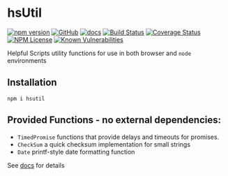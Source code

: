 hsUtil 
========
[![npm version](https://badge.fury.io/js/hsutil.svg)](https://badge.fury.io/js/hsutil)
[![GitHub](https://img.shields.io/badge/GitHub-hsUtil-blue.svg)](https://github.com/helpfulscripts/hsutil)
[![docs](https://img.shields.io/badge/hsDocs-hsUtil-blue.svg)](https://helpfulscripts.github.io/hsUtil/#!/api/hsUtil/0)
[![Build Status](https://travis-ci.org/HelpfulScripts/hsUtil.svg?branch=master)](https://travis-ci.org/HelpfulScripts/hsUtil)
[![Coverage Status](https://coveralls.io/repos/github/HelpfulScripts/hsUtil/badge.svg)](https://coveralls.io/github/HelpfulScripts/hsUtil)
[![NPM License](https://img.shields.io/badge/license-MIT-brightgreen.svg)](https://www.npmjs.com/package/hsutil) 
[![Known Vulnerabilities](https://snyk.io/test/github/HelpfulScripts/hsUtil/badge.svg?targetFile=package.json)](https://snyk.io/test/github/HelpfulScripts/hsUtil?targetFile=package.json)

Helpful Scripts utility functions for use in both browser and `node` environments

## Installation
`npm i hsutil`

## Provided Functions - no external dependencies:
- `TimedPromise` functions that provide delays and timeouts for promises.
- `CheckSum` a quick checksum implementation for small strings
- `Date` printf-style date formatting function

See [docs](https://helpfulscripts.github.io/hsUtil#!/api/hsUtil/0) for details
